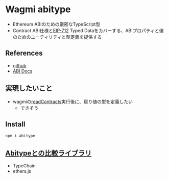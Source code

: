 # Wagmi abitype

- Ethereum ABIのための厳密なTypeScript型
- Contract ABI仕様と[EIP-712](https://eips.ethereum.org/EIPS/eip-712) Typed Dataをカバーする、ABIプロパティと値のためのユーティリティと型定義を提供する

## References

- [github](https://github.com/wagmi-dev/abitype)
- [ABI<Type> Docs](https://abitype.dev/)

## 実現したいこと

- wagmiの[readContracts](https://wagmi.sh/core/actions/readContracts)実行後に、戻り値の型を定義したい
  - できそう

## Install

```sh
npm i abitype
```

## [Abitypeとの比較ライブラリ](https://abitype.dev/guide/comparisons)

- TypeChain
- ethers.js
